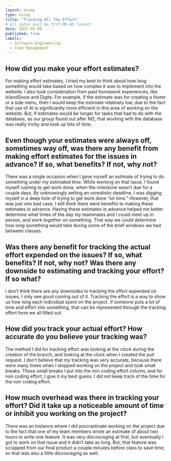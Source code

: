 ```yaml
---
layout: essay
type: essay
title: "Tracking All The Effort"
# All dates must be YYYY-MM-DD format!
date: 2025-05-08
published: true
labels:
  - Software Engineering
  - Time Management
---
```


## How did you make your effort estimates?

For making effort estimates, I tried my best to think about how long something would take based on how complex it was to implement into the website. I also took consideration from past homework experiences, like IslandSnow and Digits. For example, if the estimate was for creating a footer or a side menu, then I would keep the estimate relatively low, due to the fact that use of AI is significantly more efficient in this area of working on the website. But, if estimates would be longer for tasks that had to do with the database, as our group found out after M2, that working with the database was really tricky and took up lots of time.

## Even though your estimates were always off, sometimes way off, was there any benefit from making effort estimates for the issues in advance? If so, what benefits? If not, why not?

There was a single occasion when I gave myself an estimate of trying to do something under my estimated time. While working on that issue, I found myself rushing to get work done, when the milestone wasn’t due for a couple days. By unknowingly setting an unrealistic deadline, I was digging myself in a deep hole of trying to get work done “on time.”  However, that was just one bad case, I still think there were benefits to making these estimates in advance. Having these estimates in advance helped me better determine what times of the day my teammates and I could meet up in person, and work together on something. That way we could determine how long something would take during some of the brief windows we had between classes.

## Was there any benefit for tracking the actual effort expended on the issues? If so, what benefits? If not, why not? Was there any downside to estimating and tracking your effort? If so what?

I don’t think there are any downsides to tracking the effort expended on issues, I only see good coming out of it. Tracking the effort is a way to show us how long each individual spent on the project. If someone puts a lot of time and effort into something, that can be represented through the tracking effort form we all filled out.

## How did you track your actual effort? How accurate do you believe your tracking was?

The method I did for tracking effort was looking at the clock during the creation of the branch, and looking at the clock when I created the pull request. I don’t believe that my tracking was very accurate, because there were many times when I stopped working on the project and took small breaks. These small breaks I put into the non coding effort column, and for non coding effort, I give it my best guess. I did not keep track of the time for the non coding effort. 

## How much overhead was there in tracking your effort? Did it take up a noticeable amount of time or inhibit you working on the project?

There was an instance where I did procrastinate working on the project due to the fact that one of my team members wrote an estimate of about two hours to write one feature. It was very discouraging at first, but eventually I got to work on that issue and it didn’t take as long. But, that feature was scrapped from our final product a couple minutes before class to save time, so that was also a little discouraging as well.
	
